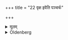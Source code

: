 +++
title = "22 वृक्ष इवेति पञ्चर्चः"

+++

<details><summary>मूलम्</summary>

वृक्ष इवेति पञ्चर्चः २२
</details>

<details><summary>Oldenberg</summary>

22. There are the five verses, 'Like a tree' (MB. II, 4, 9-13).
</details>
